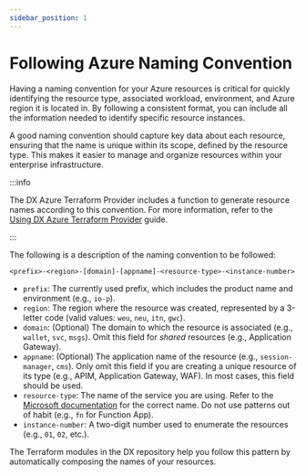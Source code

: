 ```yaml
---
sidebar_position: 1
---
```


# Following Azure Naming Convention

Having a naming convention for your Azure resources is critical for quickly
identifying the resource type, associated workload, environment, and Azure
region it is located in. By following a consistent format, you can include all
the information needed to identify specific resource instances.

A good naming convention should capture key data about each resource, ensuring
that the name is unique within its scope, defined by the resource type. This
makes it easier to manage and organize resources within your enterprise
infrastructure.

:::info

The DX Azure Terraform Provider includes a function to generate resource names
according to this convention. For more information, refer to the
[Using DX Azure Terraform Provider](./using-azure-registry-provider.md) guide.

:::

The following is a description of the naming convention to be followed:

`<prefix>-<region>-[domain]-[appname]-<resource-type>-<instance-number>`

- `prefix`: The currently used prefix, which includes the product name and
  environment (e.g., `io-p`).
- `region`: The region where the resource was created, represented by a 3-letter
  code (valid values: `weu`, `neu`, `itn`, `gwc`).
- `domain`: (Optional) The domain to which the resource is associated (e.g.,
  `wallet`, `svc`, `msgs`). Omit this field for _shared_ resources (e.g.,
  Application Gateway).
- `appname`: (Optional) The application name of the resource (e.g.,
  `session-manager`, `cms`). Only omit this field if you are creating a unique
  resource of its type (e.g., APIM, Application Gateway, WAF). In most cases,
  this field should be used.
- `resource-type`: The name of the service you are using. Refer to the
  [Microsoft documentation](https://learn.microsoft.com/en-us/azure/cloud-adoption-framework/ready/azure-best-practices/resource-abbreviations)
  for the correct name. Do not use patterns out of habit (e.g., `fn` for
  Function App).
- `instance-number`: A two-digit number used to enumerate the resources (e.g.,
  `01`, `02`, etc.).

The Terraform modules in the DX repository help you follow this pattern by
automatically composing the names of your resources.
